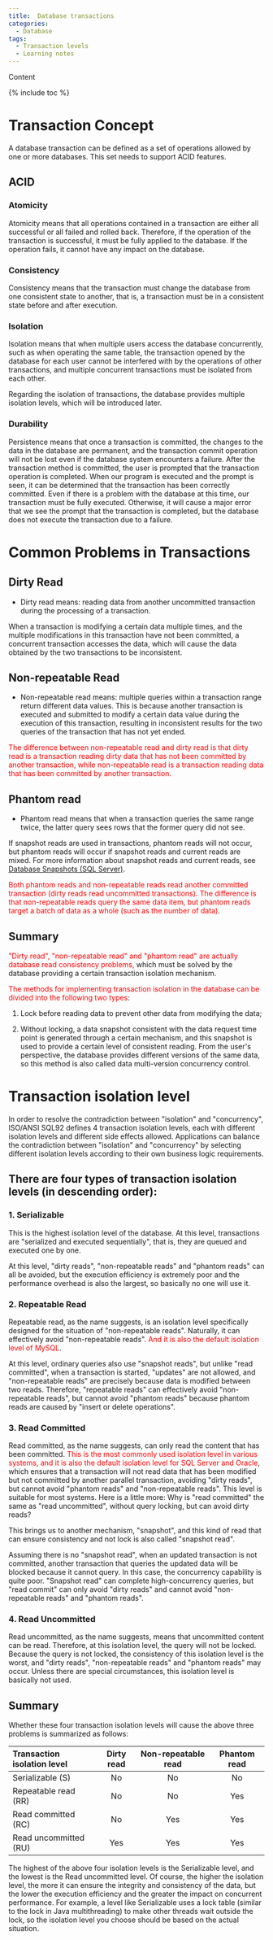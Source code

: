 ```yaml
---
title:  Database transactions
categories:
  - Database
tags:
  - Transaction levels
  - Learning notes
---
```

Content

{% include toc %}

# Transaction Concept

A database transaction can be defined as a set of operations allowed by one or more databases. This set needs to support ACID features.

## ACID

### Atomicity

Atomicity means that all operations contained in a transaction are either all successful or all failed and rolled back. Therefore, if the operation of the transaction is successful, it must be fully applied to the database. If the operation fails, it cannot have any impact on the database.

### Consistency

Consistency means that the transaction must change the database from one consistent state to another, that is, a transaction must be in a consistent state before and after execution.

### Isolation

Isolation means that when multiple users access the database concurrently, such as when operating the same table, the transaction opened by the database for each user cannot be interfered with by the operations of other transactions, and multiple concurrent transactions must be isolated from each other.

Regarding the isolation of transactions, the database provides multiple isolation levels, which will be introduced later.

### Durability

Persistence means that once a transaction is committed, the changes to the data in the database are permanent, and the transaction commit operation will not be lost even if the database system encounters a failure. After the transaction method is committed, the user is prompted that the transaction operation is completed. When our program is executed and the prompt is seen, it can be determined that the transaction has been correctly committed. Even if there is a problem with the database at this time, our transaction must be fully executed. Otherwise, it will cause a major error that we see the prompt that the transaction is completed, but the database does not execute the transaction due to a failure.

# Common Problems in Transactions

## Dirty Read

* Dirty read means: reading data from another uncommitted transaction during the processing of a transaction.

When a transaction is modifying a certain data multiple times, and the multiple modifications in this transaction have not been committed, a concurrent transaction accesses the data, which will cause the data obtained by the two transactions to be inconsistent.

## Non-repeatable Read

* Non-repeatable read means: multiple queries within a transaction range return different data values. This is because another transaction is executed and submitted to modify a certain data value during the execution of this transaction, resulting in inconsistent results for the two queries of the transaction that has not yet ended.

<font color = red>The difference between non-repeatable read and dirty read is that dirty read is a transaction reading dirty data that has not been committed by another transaction, while non-repeatable read is a transaction reading data that has been committed by another transaction. </font>

## Phantom read

* Phantom read means that when a transaction queries the same range twice, the latter query sees rows that the former query did not see.

If snapshot reads are used in transactions, phantom reads will not occur, but phantom reads will occur if snapshot reads and current reads are mixed. For more information about snapshot reads and current reads, see [Database Snapshots (SQL Server)](https://docs.microsoft.com/zh-cn/sql/relational-databases/databases/database-snapshots-sql-server?view=sql-server-ver15).

<font color = red>Both phantom reads and non-repeatable reads read another committed transaction (dirty reads read uncommitted transactions). The difference is that non-repeatable reads query the same data item, but phantom reads target a batch of data as a whole (such as the number of data)</font>.

## Summary

<font color = red>"Dirty read", "non-repeatable read" and "phantom read" are actually database read consistency problems,</font> which must be solved by the database providing a certain transaction isolation mechanism.

<font color = red>The methods for implementing transaction isolation in the database can be divided into the following two types</font>:

1. Lock before reading data to prevent other data from modifying the data;

2. Without locking, a data snapshot consistent with the data request time point is generated through a certain mechanism, and this snapshot is used to provide a certain level of consistent reading. From the user's perspective, the database provides different versions of the same data, so this method is also called data multi-version concurrency control.

# Transaction isolation level

In order to resolve the contradiction between "isolation" and "concurrency", ISO/ANSI SQL92 defines 4 transaction isolation levels, each with different isolation levels and different side effects allowed. Applications can balance the contradiction between "isolation" and "concurrency" by selecting different isolation levels according to their own business logic requirements.

## There are four types of transaction isolation levels (in descending order):

### 1. Serializable

This is the highest isolation level of the database. At this level, transactions are "serialized and executed sequentially", that is, they are queued and executed one by one.

At this level, "dirty reads", "non-repeatable reads" and "phantom reads" can all be avoided, but the execution efficiency is extremely poor and the performance overhead is also the largest, so basically no one will use it.

### 2. Repeatable Read

Repeatable read, as the name suggests, is an isolation level specifically designed for the situation of "non-repeatable reads". Naturally, it can effectively avoid "non-repeatable reads". <font color = red>And it is also the default isolation level of MySQL</font>.

At this level, ordinary queries also use "snapshot reads", but unlike "read committed", when a transaction is started, "updates" are not allowed, and "non-repeatable reads" are precisely because data is modified between two reads. Therefore, "repeatable reads" can effectively avoid "non-repeatable reads", but cannot avoid "phantom reads" because phantom reads are caused by "insert or delete operations".

### 3. Read Committed

Read committed, as the name suggests, can only read the content that has been committed. <font color = red>This is the most commonly used isolation level in various systems, and it is also the default isolation level for SQL Server and Oracle</font>, which ensures that a transaction will not read data that has been modified but not committed by another parallel transaction, avoiding "dirty reads", but cannot avoid "phantom reads" and "non-repeatable reads". This level is suitable for most systems. Here is a little more: Why is "read committed" the same as "read uncommitted", without query locking, but can avoid dirty reads?

This brings us to another mechanism, "snapshot", and this kind of read that can ensure consistency and not lock is also called "snapshot read".

Assuming there is no "snapshot read", when an updated transaction is not committed, another transaction that queries the updated data will be blocked because it cannot query. In this case, the concurrency capability is quite poor. "Snapshot read" can complete high-concurrency queries, but "read commit" can only avoid "dirty reads" and cannot avoid "non-repeatable reads" and "phantom reads".

### 4. Read Uncommitted

Read uncommitted, as the name suggests, means that uncommitted content can be read. Therefore, at this isolation level, the query will not be locked. Because the query is not locked, the consistency of this isolation level is the worst, and "dirty reads", "non-repeatable reads" and "phantom reads" may occur. Unless there are special circumstances, this isolation level is basically not used.

## Summary

Whether these four transaction isolation levels will cause the above three problems is summarized as follows:

| Transaction isolation level | Dirty read | Non-repeatable read | Phantom read |
| :------------------------------- | :--: | :--------: | :--: |
| Serializable (S) | No | No | No |
| Repeatable read (RR) | No | No | Yes |
| Read committed (RC) | No | Yes | Yes |
| Read uncommitted (RU) | Yes | Yes | Yes |

The highest of the above four isolation levels is the Serializable level, and the lowest is the Read uncommitted level. Of course, the higher the isolation level, the more it can ensure the integrity and consistency of the data, but the lower the execution efficiency and the greater the impact on concurrent performance. For example, a level like Serializable uses a lock table (similar to the lock in Java multithreading) to make other threads wait outside the lock, so the isolation level you choose should be based on the actual situation.

